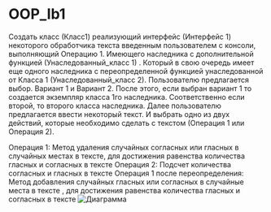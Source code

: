 # OOP_lb1

Создать класс (Класс1) реализующий интерфейс (Интерфейс 1) некоторого обработчика текста введенным пользователем с консоли, выполняющий Операцию 1. Имеющего наследника с дополнительной функцией (Унаследованный_класс 1) . Который в свою очередь имеет еще одного наследника с переопределенной функцией унаследованной от Класса 1 (Унаследованный_класс 2).
Пользователю предлагается выбор. Вариант 1 и Вариант 2. После этого, если выбран вариант 1 то создается экземпляр класса 1го наследника. Соответственно если второй, то второго класса наследника. Далее пользователю предлагается ввести некоторый текст. И выбрать одно из двух действий, которые необходимо сделать с текстом (Операция 1 или Операция 2).

Операция 1: Метод удаления случайных согласных или гласных в случайных местах в тексте, для достижения равенства количества гласных и согласных в тексте
Операция 2: Подсчет количества согласных и гласных в тексте
Операция 1 после переопределения: Метод добавления случайных гласных или согласных в случайные места в тексте , для достижения равенства количества гласных и согласных в тексте
![Диаграмма](https://github.com/user-attachments/assets/0951335c-6d3a-430c-bbe6-bcae0e8babd4)
